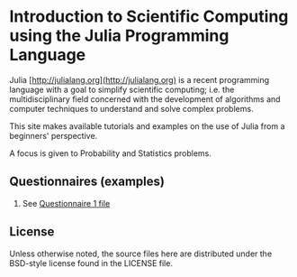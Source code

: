 # Introduction to Scientific Computing using the Julia Programming Language

Julia [http://julialang.org](http://julialang.org) is a recent programming language with a goal to
simplify scientific computing; i.e. the multidisciplinary field concerned with the development of
algorithms and computer techniques to understand and solve complex problems.

This site makes available tutorials and examples on the use of Julia from a beginners' perspective.

A focus is given to Probability and Statistics problems.

## Questionnaires (examples)

1. See [Questionnaire 1 file]()


## License

Unless otherwise noted, the source files here are distributed under the BSD-style license found in the LICENSE file.
